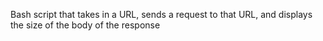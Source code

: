  Bash script that takes in a URL, sends a request to that URL, and displays the size of the body of the response
